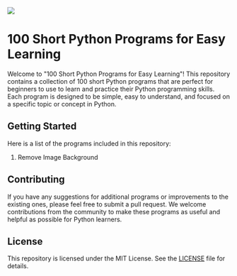 [<img src="https://deepnote.com/buttons/launch-in-deepnote-white.svg">](https://deepnote.com/workspace/first-deepnote-workspace-130b-297bd54c-f5b0-4352-b003-c615e173bed6/project/100-Projects-in-Python-2af8f639-c00a-450b-9c71-68fde2e9f6e8)

# 100 Short Python Programs for Easy Learning

Welcome to "100 Short Python Programs for Easy Learning"! This repository contains a collection of 100 short Python programs that are perfect for beginners to use to learn and practice their Python programming skills. Each program is designed to be simple, easy to understand, and focused on a specific topic or concept in Python.


## Getting Started

Here is a list of the programs included in this repository:

1. Remove Image Background

## Contributing

If you have any suggestions for additional programs or improvements to the existing ones, please feel free to submit a pull request. We welcome contributions from the community to make these programs as useful and helpful as possible for Python learners.

## License
This repository is licensed under the MIT License. See the [LICENSE](https://chat.openai.com/chat/LICENSE) file for details.


 